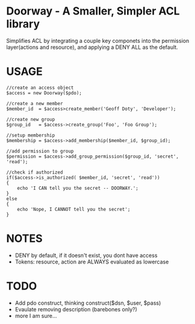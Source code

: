 # Doorway - A Smaller, Simpler ACL library

Simplifies ACL by integrating a couple key componets into the 
permission layer(actions and resource), and applying
a DENY ALL as the default.  

# USAGE

	//create an access object
	$access = new Doorway($pdo);

	//create a new member
	$member_id  = $access>create_member('Geoff Doty', 'Developer');

	//create new group
	$group_id   = $access->create_group('Foo', 'Foo Group');

	//setup membership 
	$membership = $access->add_membership($member_id, $group_id);

	//add permission to group
	$permission = $access->add_group_permission($group_id, 'secret', 'read');

	//check if authorized
	if($access->is_authorized( $member_id, 'secret', 'read'))
	{
	    echo 'I CAN tell you the secret -- DOORWAY.';
	}
	else
	{
	    echo 'Nope, I CANNOT tell you the secret';
	}

# NOTES

- DENY by default, if it doesn't exist, you dont have access
- Tokens: resource, action are ALWAYS evaluated as lowercase

# TODO

- Add pdo construct, thinking construct($dsn, $user, $pass)
- Evaulate removing description (barebones only?)
- more I am sure...